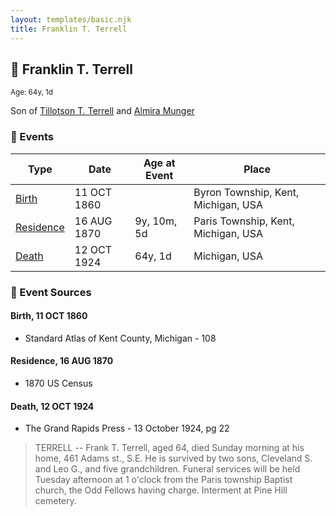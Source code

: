 ```yaml
---
layout: templates/basic.njk
title: Franklin T. Terrell
---
```

## 🔵 Franklin T. Terrell
<small>Age: 64y, 1d</small>

Son of [Tillotson T. Terrell](/people/5/59687792) and [Almira Munger](/people/3/36419408)

### 📆 Events

Type | Date | Age at Event | Place
------ | ------ | ------ | ------
[Birth](#event-event-2) | 11 OCT 1860 |  | Byron Township, Kent, Michigan, USA
[Residence](#event-event-0) | 16 AUG 1870 | 9y, 10m, 5d | Paris Township, Kent, Michigan, USA
[Death](#event-event-4) | 12 OCT 1924 | 64y, 1d | Michigan, USA

### 📰 Event Sources

#### <a id="event-event-2"></a> Birth, 11 OCT 1860
* Standard Atlas of Kent County, Michigan  - 108

#### <a id="event-event-0"></a> Residence, 16 AUG 1870
* 1870 US Census

#### <a id="event-event-4"></a> Death, 12 OCT 1924
* The Grand Rapids Press  - 13 October 1924, pg 22
>   
  > TERRELL -- Frank T. Terrell, aged 64, died Sunday morning at his home, 461 Adams st., S.E. He is survived by two sons, Cleveland S. and Leo G., and five grandchildren. Funeral services will be held Tuesday afternoon at 1 o'clock from the Paris township Baptist church, the Odd Fellows having charge. Interment at Pine Hill cemetery.